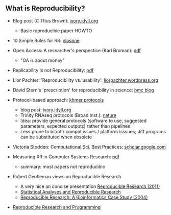 What is Reproducibility?
--------------------------------

* Blog post (C TItus Brown): [ivory.idyll.org](http://ivory.idyll.org/blog/2014-our-paper-process.html)
    * Basic reproducible paper HOWTO
* 10 Simple Rules for RR: [plosone](http://www.ploscompbiol.org/article/info%3Adoi%2F10.1371%2Fjournal.pcbi.1003285)
* Open Access: A researcher's perspectice (Karl Broman): [pdf](https://www.biostat.wisc.edu/~kbroman/presentations/openaccess_withnotes.pdf)
    * "OA is about money"
* Replicability is not Reproducibility: [pdf](http://cogprints.org/7691/7/icmlws09.pdf)
* Lior Pachter: 'Reproducibility vs. usability': [liorpachter.wordpress.org](http://liorpachter.wordpress.com/2014/03/18/reproducibility-vs-usability/)
* David Stern's 'prescription' for reproducibility in science: [bmc blog](http://blogs.biomedcentral.com/bmcblog/2014/06/26/can-you-show-us-that-again-please/)
* Protocol-based approach: [khmer protocols](https://khmer-protocols.readthedocs.org/en/latest/mrnaseq/)
    * blog post: [ivory.idyll.org](http://ivory.idyll.org/blog/announcing-khmer-protocols.html)
    * Trinity RNAseq protocols (Broad Inst.): [nature](http://www.nature.com/nprot/journal/v8/n8/full/nprot.2013.084.html)
    * Idea: provide general protocols (software to use, suggested parameters, expected outputs) rather than pipelines
    * Less prone to bitrot / compat issues / platform isssues; diff programs can be substituted when obsolete
* Victoria Stodden: Computational Sci. Best Practices: [scholar.google.com](http://scholar.google.com/citations?view_op=view_citation&hl=en&user=LWw60SgAAAAJ&sortby=pubdate&citation_for_view=LWw60SgAAAAJ:dfsIfKJdRG4C)
* Measuring RR in Computer Systems Research: [pdf](http://reproducibility.cs.arizona.edu/tr.pdf)
    * summary: most papers not reproducible
* Robert Gentleman views on Reproducible Research
    * A very nice an concise presentation [Reproducible Research (2011)](http://stanford.edu/~vcs/AAAS2011/RepResAAAS.pdf)
    * [Statistical Analyses and Reproducible Research](http://biostats.bepress.com/bioconductor/paper2)
    * [Reproducible Research: A Bioinformatics Case Study (2004)](http://biostats.bepress.com/bioconductor/paper3)

* [Reproducible Research and Programming](https://www.stat.washington.edu/jaw/jaw.research.reproducible.html)



